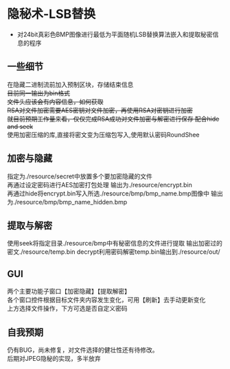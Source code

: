 # 隐秘术-LSB替换
* 对24bit真彩色BMP图像进行最低为平面随机LSB替换算法嵌入和提取秘密信息的程序

## 一些细节
  在隐藏二进制流前加入预制区块，存储结束信息  
  ~~目前同一输出为bin格式~~  
  ~~文件头应该会有内容信息，如何获取~~  
  ~~RSA对文件加密需要AES密钥对文件加密，再使用RSA对密钥进行加密~~  
  ~~就目前预期工作量来看，仅仅完成RSA成功对文件加密与解密进行保存  配合hide and seek~~  
  使用加密压缩的库,直接将密文变为压缩包写入,使用默认密码RoundShee  
  
  
## 加密与隐藏
  指定为./resource/secret中放置多个要加密隐藏的文件  
  再通过设定密码进行AES加密打包处理  输出为./resource/encrypt.bin  
  再通过hide将encrypt.bin写入所选./resource/bmp/bmp_name.bmp图像中
  输出为./resource/bmp/bmp_name_hidden.bmp
  
## 提取与解密
  使用seek将指定目录./resource/bmp中有秘密信息的文件进行提取
  输出加密过的密文./resource/temp.bin
  decrypt利用密码解密temp.bin输出到./resource/out/
  
## GUI
  两个主要功能子窗口【加密隐藏】【提取解密】  
  各个窗口控件根据目标文件夹内容发生变化，可用【刷新】去手动更新变化  
  上方选择文件操作，下方可选是否自定义密码  

## 自我预期
  仍有BUG，尚未修复，对文件选择的健壮性还有待修改。  
  后期对JPEG隐秘的实现，多半放弃  
  